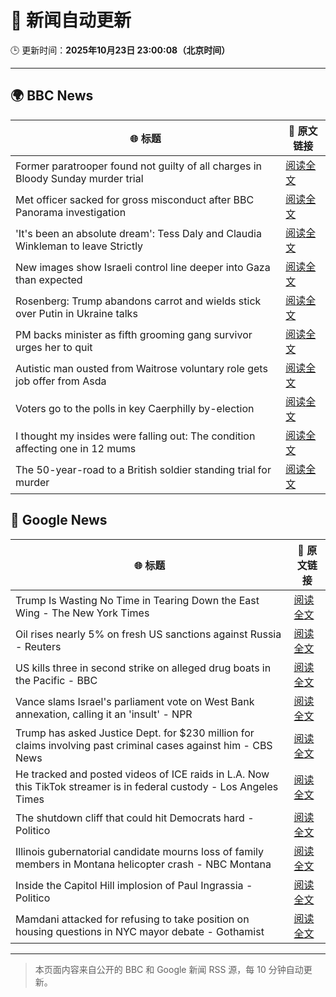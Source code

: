 # 🧠 新闻自动更新

🕒 更新时间：**2025年10月23日 23:00:08（北京时间）**

---

## 🌍 BBC News

| 🌐 标题 | 🔗 原文链接 |
|--------|-------------|
| Former paratrooper found not guilty of all charges in Bloody Sunday murder trial | [阅读全文](https://www.bbc.com/news/articles/c993nlken18o?at_medium=RSS&at_campaign=rss) |
| Met officer sacked for gross misconduct after BBC Panorama investigation | [阅读全文](https://www.bbc.com/news/articles/cy0kynx59v0o?at_medium=RSS&at_campaign=rss) |
| 'It's been an absolute dream': Tess Daly and Claudia Winkleman to leave Strictly | [阅读全文](https://www.bbc.com/news/articles/cz0x1lr7j92o?at_medium=RSS&at_campaign=rss) |
| New images show Israeli control line deeper into Gaza than expected | [阅读全文](https://www.bbc.com/news/articles/cx2y00g4x29o?at_medium=RSS&at_campaign=rss) |
| Rosenberg: Trump abandons carrot and wields stick over Putin in Ukraine talks | [阅读全文](https://www.bbc.com/news/articles/cnve5532v7yo?at_medium=RSS&at_campaign=rss) |
| PM backs minister as fifth grooming gang survivor urges her to quit | [阅读全文](https://www.bbc.com/news/articles/cly285e5ljyo?at_medium=RSS&at_campaign=rss) |
| Autistic man ousted from Waitrose voluntary role gets job offer from Asda | [阅读全文](https://www.bbc.com/news/articles/c98n53dpzx6o?at_medium=RSS&at_campaign=rss) |
| Voters go to the polls in key Caerphilly by-election | [阅读全文](https://www.bbc.com/news/articles/c993nlyrdglo?at_medium=RSS&at_campaign=rss) |
| I thought my insides were falling out: The condition affecting one in 12 mums | [阅读全文](https://www.bbc.com/news/articles/ckgk0y18mrvo?at_medium=RSS&at_campaign=rss) |
| The 50-year-road to a British soldier standing trial for murder | [阅读全文](https://www.bbc.com/news/articles/cy0kgnlk7rpo?at_medium=RSS&at_campaign=rss) |

## 📰 Google News

| 🌐 标题 | 🔗 原文链接 |
|--------|-------------|
| Trump Is Wasting No Time in Tearing Down the East Wing - The New York Times | [阅读全文](https://news.google.com/rss/articles/CBMilAFBVV95cUxOTnFzNm5sbWt4Rnd3dDhJaTVvNUdHS2hudE4xOUdZd2g5WTB4bHZ1dEZmNHpHa0lEZmJwNnN0a3IwYUU4NFRzNjI5bnRKRkVWbEV4eVBnUndZYUZvWEU0WUhSWTg4cEJEeW52WkVBTHBWZGRwRTV3UXp4SEFTWlJpRzh1dWQ0cGhrWWJmMzB4SFowaHhf?oc=5) |
| Oil rises nearly 5% on fresh US sanctions against Russia - Reuters | [阅读全文](https://news.google.com/rss/articles/CBMiywFBVV95cUxQQUJmWV9TNFpUcWtfaDhCOUh0dE1odTkyeTJrT0VzSUtFSnJDQ05jTWlyMFJ0WENkQ0l2ZVRTVHVGUmFEejE4dHlQZGk5Q2Qxbk1QZXhTbVJqVHVqeDFQLWJPdDFsWXBRVmlnS1laTUtnT3RTLW5tWHR4bEtsYW9CbmV4WGdYNGtMZkZId2VKRFVEb0N0aEt6MmtwU18yRF85OHh3eDZZUXRRYnpILXVLTnpqdW41TV9BaDFySFo3OHhnN2ZhcmVXSjRKaw?oc=5) |
| US kills three in second strike on alleged drug boats in the Pacific - BBC | [阅读全文](https://news.google.com/rss/articles/CBMiWkFVX3lxTE16cEZJbHhEaTdCWFI5aU9fQ3JqN3JGQjltZjNwRnNGcWtpcTRRR2UyU1dvMFRpaGhWczZ5YUloOERTRVViZ05iX1dPNi1TRUg0S1RCM2dWWlpDZ9IBX0FVX3lxTE5iS2FRalV3VW9VTWwtYnFUdEMtVnBYdTRDSEVwd25ja2NhcjAyczR5bFE0X0E4bjlDdGIxSk5zVGVkMmV2WGlkYW5WbWp5dTdOUlBOVXZPWG9BeEtPLTBV?oc=5) |
| Vance slams Israel's parliament vote on West Bank annexation, calling it an 'insult' - NPR | [阅读全文](https://news.google.com/rss/articles/CBMiekFVX3lxTE5DcWpUUl9QYkNfTHpvSEhRek1QU0s0dk92LVQzazRmNXNuZU55M25MZm96ZmE3QTRNME9jQTU0WlNocXhobmp6dmctMXU2bjRHakpwMEhBZ0hmS0h4ZS1IRHhLMGYtNjdBWHBZRGlkMktIYm85Z1h5R3ZB?oc=5) |
| Trump has asked Justice Dept. for $230 million for claims involving past criminal cases against him - CBS News | [阅读全文](https://news.google.com/rss/articles/CBMilgFBVV95cUxQdElXa0MzdGNhVzRIdFU5SHFQbGE3Qzg2OTU5bnFHSjlLaENDamF6aXkzZlNuNkp3Q0tDZDVRNkpUczdHQVlneWlzSHNuRm56N0RvZ2ktS3NNZVp5WE1tOXEzbVR1eTVOVG9rQ3JfSG1NWmE0TFRIaHU2ZXNqLUpNekFZSXZTTndzbUJCLTl3VXd3Uk1QaXfSAZsBQVVfeXFMTUl0OUZtX0o3S25RZVpmVk10OERwRDk0TGRWUVdBY2JWbkd1dUNiZ3RtX3dIVDlQVS0xLXBobzdXYlNGVnAtWUJSQl9Ya1NPX1k0OHc1dWRmS05nbVdYdUViRXE3VkR2X0RHTDZhNjlBSWhHajhuUUI5aENIZWRpQ0dRSG5jRy1XbGdxX1VzNjFaSWxoZ2ZvNFA1d1U?oc=5) |
| He tracked and posted videos of ICE raids in L.A. Now this TikTok streamer is in federal custody - Los Angeles Times | [阅读全文](https://news.google.com/rss/articles/CBMigAFBVV95cUxPVmU0bnNGVHZrOUk0cTVMOHR0TVNHdUNqMUxGYmo4N2E2YnpJQ2ZqZEFpQkFoVTNXWTdnaU5saGxkMkFPTjM0Y1NfM0R0Z1k4akJQMG5EOXNsUUJGQ05hTTl5WEFrWFRoQlB2VG13LTBoX3Q4bVRpY3lheDlRZC1pNQ?oc=5) |
| The shutdown cliff that could hit Democrats hard - Politico | [阅读全文](https://news.google.com/rss/articles/CBMiigFBVV95cUxQbEplZ1NkNnlOZC15WXVxNklldWh3YUd2MHlLbXhFS3RPcWl1SVc1M1pNUmpSbHlLQVJzSk41QTJxSjJoSG1yVUt0aFBfc2NOdWlWeHZwYTBxTGoxaTRzN3NNLUM1ZUllaEdFWnFiNkZfaDRCWmN2M2JmNUNQWFliakhwaUc5eDF1b1E?oc=5) |
| Illinois gubernatorial candidate mourns loss of family members in Montana helicopter crash - NBC Montana | [阅读全文](https://news.google.com/rss/articles/CBMivwFBVV95cUxOTzRobXlnRThVM3gzYnIzeVRXbkR0ajliM0lFdUR3MTlMcWlSY0ZJdlNwNEl6UEY1LW5UZHhBTlBiclZrSGVPbi16S2xsa1ZRNElzYzM4S2IwaVdMY0tmdnJaVExIb1FfejgzOHRNNlZEMXpoUjI3ajEwbGpDM1ZWNmY3M0dySGxtRWNiSTkxbklzMmtRZTZoNVhGbDFvbkNmaTFOMHk4dlRVTy1aSlBMSThWSmhVMGRZakt2Tmt2WQ?oc=5) |
| Inside the Capitol Hill implosion of Paul Ingrassia - Politico | [阅读全文](https://news.google.com/rss/articles/CBMiogFBVV95cUxNSm5aMW00dEtBSWU2cDBYSjliWkpfOWNiMDdjZ3NxRHVmeTN3ZHFzSUttXzRKNEhJNS1nTDBzVGlCUEU2bjJqdEhQVTJ6MlhsQm13SUh6SGNFWVNPLWdaWEV1SXNQOVEwb0ZyYjQwTE9iekdzN0FkamRqT014ZTBidlRZdnk5Z3hNUDNCT0kwMmlqdDBNTzM2eFBPN3hFNmhZdGc?oc=5) |
| Mamdani attacked for refusing to take position on housing questions in NYC mayor debate - Gothamist | [阅读全文](https://news.google.com/rss/articles/CBMitAFBVV95cUxPN0ltMGtCU19kUWNzdXZIcFppRVhQOHFFOXl6d3FSMV96SkZfZHZZSy14V1llSlJUcC1oTFZnZ2VRWHFxV2pZUzZZbGtIS1BycHJmVFJ5RlNKQjZmUktmclNhelNrQlBCaXlOTU9USTJOQ2tyY0F0R0d3T3B1NENLZVZ1b192cndIY1Y0ZXNFMkJoNEZBbXc2clZxZEdXbE93ODhFNkZPVVRLOXdGbmJtWENxaG4?oc=5) |

---
> 本页面内容来自公开的 BBC 和 Google 新闻 RSS 源，每 10 分钟自动更新。